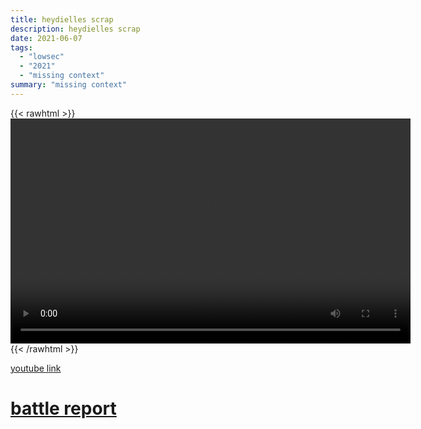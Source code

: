 ```yaml
---
title: heydielles scrap
description: heydielles scrap
date: 2021-06-07
tags:
  - "lowsec"
  - "2021"
  - "missing context"
summary: "missing context"
---
```


{{< rawhtml >}}<video width="640" height="360" controls>
<source src="https://crowdfile.net/snuffed/heyd.mp4" type="video/mp4">
Your browser does not support the video tag.</video>{{< /rawhtml >}}

[youtube link](https://www.youtube.com/watch?v=mUqiXhLCzLs)

# [battle report](https://br.evetools.org/br/60a140eeea23e9001396040c)
